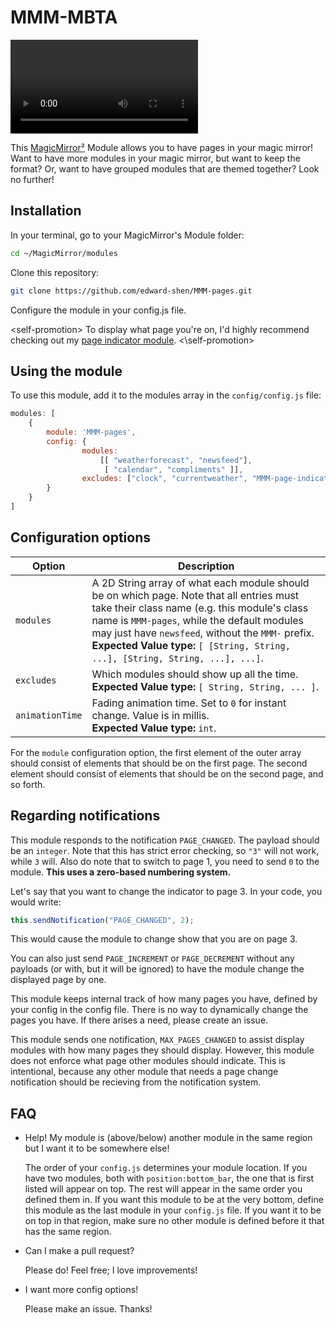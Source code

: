 
# MMM-MBTA

![Example of MMM-page-indicator](./example.mp4)

This [MagicMirror²][mm] Module allows you to have pages in your magic mirror! Want to have more modules in your magic mirror, but want to keep the format? Or, want to have grouped modules that are themed together? Look no further!

## Installation

In your terminal, go to your MagicMirror's Module folder:

```bash
cd ~/MagicMirror/modules
```
Clone this repository:
```bash
git clone https://github.com/edward-shen/MMM-pages.git
```
Configure the module in your config.js file.

\<self-promotion>
To display what page you're on, I'd highly recommend checking out my [page indicator module][page indicator]. 
\<\\self-promotion>

## Using the module

To use this module, add it to the modules array in the `config/config.js` file:
```js
modules: [
    {
        module: 'MMM-pages',
        config: {
                modules:
                    [[ "weatherforecast", "newsfeed"],
                     [ "calendar", "compliments" ]],
                excludes: ["clock", "currentweather", "MMM-page-indicator"],
        }
    }
]
```

## Configuration options

Option|Description
------|-----------
`modules`|A 2D String array of what each module should be on which page. Note that all entries must take their class name (e.g. this module's class name is `MMM-pages`, while the default modules may just have `newsfeed`, without the `MMM-` prefix.<br/>**Expected Value type:** `[ [String, String, ...], [String, String, ...], ...]`.
`excludes`|Which modules should show up all the time.<br/>**Expected Value type:** `[ String, String, ... ]`.
`animationTime`|Fading animation time. Set to `0` for instant change. Value is in millis.<br/>**Expected Value type:** `int`.

For the `module` configuration option, the first element of the outer array should consist of elements that should be on the first page. The second element should consist of elements that should be on the second page, and so forth. 

## Regarding notifications

This module responds to the notification `PAGE_CHANGED`. The payload should be an `integer`. Note that this has strict error checking, so `"3"` will not work, while `3` will. Also do note that to switch to page 1, you need to send `0` to the module. **This uses a zero-based numbering system.**

Let's say that you want to change the indicator to page 3. In your code, you would write:
```js
this.sendNotification("PAGE_CHANGED", 2);
```
This would cause the module to change show that you are on page 3.

You can also just send `PAGE_INCREMENT` or `PAGE_DECREMENT` without any payloads (or with, but it will be ignored) to have the module change the displayed page by one.

This module keeps internal track of how many pages you have, defined by your config in the config file. There is no way to dynamically change the pages you have. If there arises a need, please create an issue.

This module sends one notification, `MAX_PAGES_CHANGED` to assist display modules with how many pages they should display. However, this module does not enforce what page other modules should indicate. This is intentional, because any other module that needs a page change notification should be recieving from the notification system.

## FAQ

- Help! My module is (above/below) another module in the same region but I want it to be somewhere else!

  The order of your `config.js` determines your module location. If you have two modules, both with `position:bottom_bar`, the one that is first listed will appear on top. The rest will appear in the same order you defined them in. If you want this module to be at the very bottom, define this module as the last module in your `config.js` file. If you want it to be on top in that region, make sure no other module is defined before it that has the same region.
  
- Can I make a pull request?

  Please do! Feel free; I love improvements!
  
- I want more config options!

  Please make an issue. Thanks!

[mm]: https://github.com/MichMich/MagicMirror
[page indicator]: https://github.com/edward-shen/MMM-page-indicator

